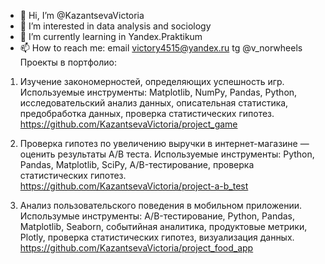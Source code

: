 - 👋 Hi, I’m @KazantsevaVictoria
- 👀 I’m interested in data analysis and sociology
- 🌱 I’m currently learning in Yandex.Praktikum
- 📫 How to reach me: email victory4515@yandex.ru
                      tg @v_norwheels
Проекты в портфолио:
1) Изучение закономерностей, определяющих успешность игр. Используемые инструменты: Matplotlib, NumPy, Pandas, Python, исследовательский анализ данных, описательная статистика, предобработка данных, проверка статистических гипотез.
https://github.com/KazantsevaVictoria/project_game

2) Проверка гипотез по увеличению выручки в интернет-магазине — оценить результаты A/B теста. Используемые инструменты: Python, Pandas, Matplotlib, SciPy, A/B-тестирование, проверка статистических гипотез.
https://github.com/KazantsevaVictoria/project-a-b_test

3) Анализ пользовательского поведения в мобильном приложении. Использумые инструменты: A/B-тестирование, Python, Pandas, Matplotlib, Seaborn, событийная аналитика, продуктовые метрики, Plotly, проверка статистических гипотез, визуализация данных.
https://github.com/KazantsevaVictoria/project_food_app

<!---
KazantsevaVictoria/KazantsevaVictoria is a ✨ special ✨ repository because its `README.md` (this file) appears on your GitHub profile.
You can click the Preview link to take a look at your changes.
--->
